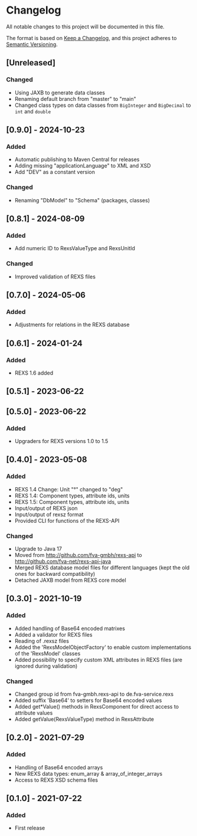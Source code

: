 # Changelog

All notable changes to this project will be documented in this file.

The format is based on [Keep a Changelog](https://keepachangelog.com/en/1.1.0/),
and this project adheres to [Semantic Versioning](https://semver.org/spec/v2.0.0.html).

## [Unreleased]

### Changed

- Using JAXB to generate data classes
- Renaming default branch from "master" to "main"
- Changed class types on data classes from `BigInteger` and `BigDecimal` to `int` and `double`


## [0.9.0] - 2024-10-23

### Added

- Automatic publishing to Maven Central for releases
- Adding missing "applicationLanguage" to XML and XSD
- Add "DEV" as a constant version

### Changed

- Renaming "DbModel" to "Schema" (packages, classes)

## [0.8.1] - 2024-08-09

### Added

- Add numeric ID to RexsValueType and RexsUnitId

### Changed

- Improved validation of REXS files

## [0.7.0] - 2024-05-06

### Added

- Adjustments for relations in the REXS database

## [0.6.1] - 2024-01-24

### Added

- REXS 1.6 added

## [0.5.1] - 2023-06-22

## [0.5.0] - 2023-06-22

### Added

- Upgraders for REXS versions 1.0 to 1.5

## [0.4.0] - 2023-05-08

### Added

- REXS 1.4 Change: Unit "°" changed to "deg"
- REXS 1.4: Component types, attribute ids, units
- REXS 1.5: Component types, attribute ids, units
- Input/output of REXS json
- Input/output of rexsz format
- Provided CLI for functions of the REXS-API

### Changed

- Upgrade to Java 17
- Moved from http://github.com/fva-gmbh/rexs-api to http://github.com/fva-net/rexs-api-java
- Merged REXS database model files for different languages (kept the old ones for backward compatibility)
- Detached JAXB model from REXS core model

## [0.3.0] - 2021-10-19

### Added

- Added handling of Base64 encoded matrixes
- Added a validator for REXS files
- Reading of .rexsz files
- Added the 'RexsModelObjectFactory' to enable custom implementations of the 'RexsModel' classes
- Added possibility to specify custom XML attributes in REXS files (are ignored during validation)

### Changed

- Changed group id from fva-gmbh.rexs-api to de.fva-service.rexs
- Added suffix 'Base64' to setters for Base64 encoded values
- Added get*Value() methods in RexsComponent for direct access to attribute values
- Added getValue(RexsValueType) method in RexsAttribute

## [0.2.0] - 2021-07-29

### Added

- Handling of Base64 encoded arrays
- New REXS data types: enum_array & array_of_integer_arrays
- Access to REXS XSD schema files

## [0.1.0] - 2021-07-22

### Added

- First release
